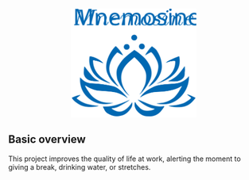 <p align="center"><img width=50% src="logo.svg" alt="logo"></p>

## Basic overview
This project improves the quality of life at work, alerting the moment to giving a break, drinking water, or stretches.

